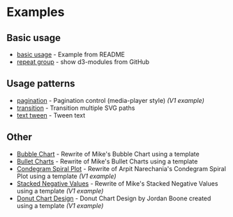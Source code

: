 # Examples

## Basic usage
* [basic usage](https://bl.ocks.org/ErikOnBike/f36ce2b4c88ef525d0cfe34a766d8067) - Example from README
* [repeat group](https://bl.ocks.org/ErikOnBike/4ef1c2af7d64023532745f0d61f08c18) - show d3-modules from GitHub

## Usage patterns
* [pagination](https://bl.ocks.org/ErikOnBike/1eceb2300e2acad5fd10b7275502cc02) - Pagination control (media-player style) *(V1 example)*
* [transition](https://bl.ocks.org/ErikOnBike/6a6ff9e033cd883e31e631f8f2ebfbbe) - Transition multiple SVG paths
* [text tween](https://bl.ocks.org/ErikOnBike/5caa92c3e7123fae2dad461ffa22c409) - Tween text

## Other
* [Bubble Chart](http://bl.ocks.org/ErikOnBike/2afe79ba9a5ee7a6a86a0c3fe04718a7) - Rewrite of Mike's Bubble Chart using a template
* [Bullet Charts](https://bl.ocks.org/ErikOnBike/dc95a68532f111da923ae533fc7d54d3) - Rewrite of Mike's Bullet Charts using a template
* [Condegram Spiral Plot](https://bl.ocks.org/ErikOnBike/4f73fe95a6041d625a96794bc0a094b2) - Rewrite of Arpit Narechania's Condegram Spiral Plot using a template *(V1 example)*
* [Stacked Negative Values](https://bl.ocks.org/ErikOnBike/9b06335a4b87bb7a5208413ad3fc84c6) - Rewrite of Mike's Stacked Negative Values using a template *(V1 example)*
* [Donut Chart Design](https://bl.ocks.org/ErikOnBike/b542468559630c116e44a3578d9660d9) - Donut Chart Design by Jordan Boone created using a template *(V1 example)*
